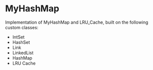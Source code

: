 # MyHashMap

Implementation of MyHashMap and LRU_Cache, built on the following 
custom classes:
+ IntSet
+ HashSet
+ Link
+ LinkedList 
+ HashMap
+ LRU Cache
